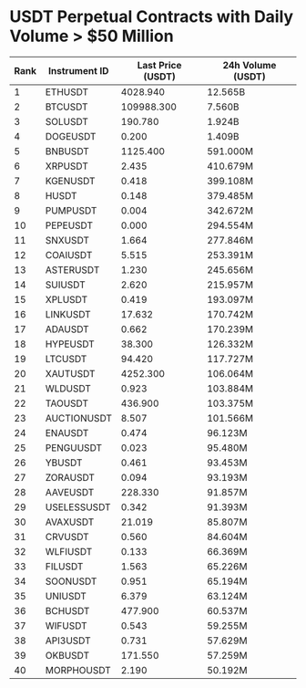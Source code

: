 # USDT Perpetual Contracts with Daily Volume > $50 Million

| Rank | Instrument ID | Last Price (USDT) | 24h Volume (USDT) |
|------|---------------|-------------------|-------------------|
| 1 | ETHUSDT | 4028.940 | 12.565B |
| 2 | BTCUSDT | 109988.300 | 7.560B |
| 3 | SOLUSDT | 190.780 | 1.924B |
| 4 | DOGEUSDT | 0.200 | 1.409B |
| 5 | BNBUSDT | 1125.400 | 591.000M |
| 6 | XRPUSDT | 2.435 | 410.679M |
| 7 | KGENUSDT | 0.418 | 399.108M |
| 8 | HUSDT | 0.148 | 379.485M |
| 9 | PUMPUSDT | 0.004 | 342.672M |
| 10 | PEPEUSDT | 0.000 | 294.554M |
| 11 | SNXUSDT | 1.664 | 277.846M |
| 12 | COAIUSDT | 5.515 | 253.391M |
| 13 | ASTERUSDT | 1.230 | 245.656M |
| 14 | SUIUSDT | 2.620 | 215.957M |
| 15 | XPLUSDT | 0.419 | 193.097M |
| 16 | LINKUSDT | 17.632 | 170.742M |
| 17 | ADAUSDT | 0.662 | 170.239M |
| 18 | HYPEUSDT | 38.300 | 126.332M |
| 19 | LTCUSDT | 94.420 | 117.727M |
| 20 | XAUTUSDT | 4252.300 | 106.064M |
| 21 | WLDUSDT | 0.923 | 103.884M |
| 22 | TAOUSDT | 436.900 | 103.375M |
| 23 | AUCTIONUSDT | 8.507 | 101.566M |
| 24 | ENAUSDT | 0.474 | 96.123M |
| 25 | PENGUUSDT | 0.023 | 95.480M |
| 26 | YBUSDT | 0.461 | 93.453M |
| 27 | ZORAUSDT | 0.094 | 93.193M |
| 28 | AAVEUSDT | 228.330 | 91.857M |
| 29 | USELESSUSDT | 0.342 | 91.393M |
| 30 | AVAXUSDT | 21.019 | 85.807M |
| 31 | CRVUSDT | 0.560 | 84.604M |
| 32 | WLFIUSDT | 0.133 | 66.369M |
| 33 | FILUSDT | 1.563 | 65.226M |
| 34 | SOONUSDT | 0.951 | 65.194M |
| 35 | UNIUSDT | 6.379 | 63.124M |
| 36 | BCHUSDT | 477.900 | 60.537M |
| 37 | WIFUSDT | 0.543 | 59.255M |
| 38 | API3USDT | 0.731 | 57.629M |
| 39 | OKBUSDT | 171.550 | 57.259M |
| 40 | MORPHOUSDT | 2.190 | 50.192M |
